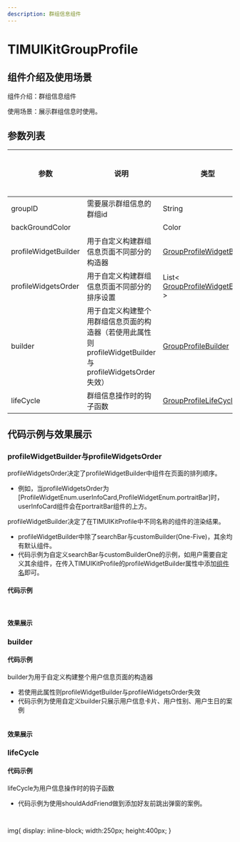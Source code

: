 ```yaml
---
description: 群组信息组件
---
```


# TIMUIKitGroupProfile

## 组件介绍及使用场景 <a href="#he-shi-shi-yong" id="he-shi-shi-yong"></a>

组件介绍：群组信息组件

使用场景：展示群组信息时使用。

## 参数列表

| 参数                   | 说明                                                                      | 类型                                                          | 是否必填 |
| -------------------- | ----------------------------------------------------------------------- | ----------------------------------------------------------- | ---- |
| groupID              | 需要展示群组信息的群组id                                                           | String                                                      | 是    |
| backGroundColor      |                                                                         | Color                                                       | 否    |
| profileWidgetBuilder | 用于自定义构建群组信息页面不同部分的构造器                                                   | [GroupProfileWidgetBuilder](GroupProfileWidgetBuilder.md)   | 否    |
| profileWidgetsOrder  | 用于自定义构建群组信息页面不同部分的排序设置                                                  | List< [GroupProfileWidgetEnum](GroupProfileWidgetEnum.md) > | 否    |
| builder              | 用于自定义构建整个用群组信息页面的构造器（若使用此属性则profileWidgetBuilder与profileWidgetsOrder失效） | [GroupProfileBuilder](GroupProfileBuilder.md)               | 否    |
| lifeCycle            | 群组信息操作时的钩子函数                                                            | [GroupProfileLifeCycle](GroupProfileLifeCycle.md)           | 否    |

## 代码示例与效果展示

### profileWidgetBuilder与profileWidgetsOrder

profileWidgetsOrder决定了profileWidgetBuilder中组件在页面的排列顺序。

* 例如，当profileWidgetsOrder为\[ProfileWidgetEnum.userInfoCard,ProfileWidgetEnum.portraitBar]时，userInfoCard组件会在portraitBar组件的上方。

profileWidgetBuilder决定了在TIMUIKitProfile中不同名称的组件的渲染结果。

* profileWidgetBuilder中除了searchBar与customBuilder(One-Five)，其余均有默认组件。
* 代码示例为自定义searchBar与customBuilderOne的示例，如用户需要自定义其余组件，在传入TIMUIKitProfile的profileWidgetBuilder属性中添加[组件名](ProfileWidgetBuilder.md)即可。

#### 代码示例

```dart
  
```

#### 效果展示

### builder

#### 代码示例

builder为用于自定义构建整个用户信息页面的构造器

* 若使用此属性则profileWidgetBuilder与profileWidgetsOrder失效
* 代码示例为使用自定义builder只展示用户信息卡片、用户性别、用户生日的案例

```dart
```

#### 效果展示

### lifeCycle

#### 代码示例

lifeCycle为用户信息操作时的钩子函数

* 代码示例为使用shouldAddFriend做到添加好友前跳出弹窗的案例。

```dart
  
```

img{ display: inline-block; width:250px; height:400px; }
